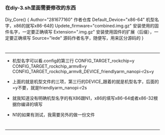 #
### 在diy-3.sh里面需要修改的东西
Diy_Core() {
	Author="281677160"       作者仓库
	Default_Device="x86-64"          机型名字，x86的就写x86-64的
	Updete_firmware="combined.img.gz"  安装使用的固件名字，一定要正确填写
	Extension=".img.gz"              安装使用固件的扩展（后缀），一定要正确填写
	Source="lede"               源码作者名字，随便写，用来区分源码的
}

#
---
- 机型名字可以看.config的第三行
CONFIG_TARGET_rockchip=y
CONFIG_TARGET_rockchip_armv8=y
CONFIG_TARGET_rockchip_armv8_DEVICE_friendlyarm_nanopi-r2s=y

- 上面的就是机型文件的三项，第三行的DEVICE_跟着的就是机型名字，后面的=y不要，就是friendlyarm_nanopi-r2s
- 就我知道没有明确机型名字的有X86跟N1，x86的填写x86-64或者x86-32根据你编译的填写
- N1的如果有测试，我需要另外的做一份文件
#
---
